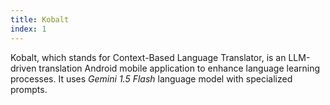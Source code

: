 ```yaml
---
title: Kobalt
index: 1
---
```


Kobalt, which stands for Context-Based Language Translator, is an LLM-driven translation Android mobile application to enhance language learning processes. It uses *Gemini 1.5 Flash* language model with specialized prompts.
